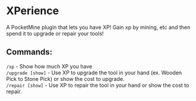 XPerience
==========
A PocketMine plugin that lets you have XP! Gain xp by mining, etc and then spend it to upgrade or repair your tools!

Commands:
---------
`/xp` - Show how much XP you have  
`/upgrade [show]` - Use XP to upgrade the tool in your hand (ex. Wooden Pick to Stone Pick) or show the cost to upgrade.  
`/repair [show]` - Use XP to repair the tool in your hand or show the cost to repair.
